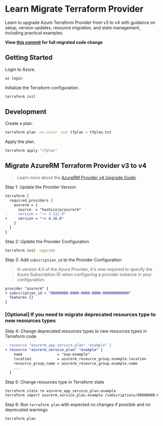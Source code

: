 # Learn Migrate Terraform Provider

Learn to upgrade Azure Terraform Provider from v3 to v4 with guidance on setup, version updates, resource migration, and state management, including practical examples.

**View [this commit](https://github.com/ChaiyoKung/learn-migrate-terraform-provider/commit/cf2e4cbe5096ed37b104d6933b7a2cd6943386d5) for full migrated code change**

## Getting Started

Login to Azure.

```bash
az login
```

Initialize the Terraform configuration.

```bash
terraform init
```

## Development

Create a plan.

```bash
terraform plan -no-color -out tfplan > tfplan.txt
```

Apply the plan.

```bash
terraform apply "tfplan"
```

## Migrate AzureRM Terraform Provider v3 to v4

> Learn more about the [AzureRM Provider v4 Upgrade Guide](https://registry.terraform.io/providers/hashicorp/azurerm/latest/docs/guides/4.0-upgrade-guide).

Step 1: Update the Provider Version

```diff
terraform {
  required_providers {
    azurerm = {
      source  = "hashicorp/azurerm"
-     version = "~> 3.112.0"
+     version = "~> 4.16.0"
    }
  }
}
```

Step 2: Update the Provider Configuration

```bash
terraform init -upgrade
```

Step 3: Add `subscription_id` to the Provider Configuration

> In version 4.0 of the Azure Provider, it's now required to specify the Azure Subscription ID when configuring a provider instance in your configuration.

```diff
provider "azurerm" {
+ subscription_id = "00000000-0000-0000-0000-000000000000"
  features {}
}
```

### [Optional] If you need to migrate deprecated resources type to new resources types

Step 4: Change deprecated resources types to new resources types in Terraform code

```diff
- resource "azurerm_app_service_plan" "example" {
+ resource "azurerm_service_plan" "example" {
    name                = "asp-example"
    location            = azurerm_resource_group.example.location
    resource_group_name = azurerm_resource_group.example.name
    ...
  }
```

Step 5: Change resources type in Terraform state

```bash
terraform state rm azurerm_app_service_plan.example
terraform import azurerm_service_plan.example /subscriptions/00000000-0000-0000-0000-000000000000/resourceGroups/rg-example/providers/Microsoft.Web/serverFarms/asp-example
```

Step 6: Run `terraform plan` with expected no changes if possible and no deprecated warnings

```bash
terraform plan
```
